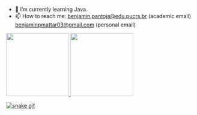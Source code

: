 
- 🌱 I’m currently learning Java.
- 📫 How to reach me: benjamin.pantoja@edu.pucrs.br (academic email)
                       benjaminpmattar03@gmail.com (personal email)

<div>
   <a href="https://github.com/benjaminmattar">
     <img height= "167em" src="https://github-readme-stats.vercel.app/api?username=benjaminmattar&show_icons=true&theme=github_dark"/>
     <img height= "167em" src="https://github-readme-stats.vercel.app/api/top-langs/?username=benjaminmattar&layout=compact&theme=github_dark"/>
     </div>

  
  
  
  
  
  ![snake gif](https://github.com/benjaminmattar/benjaminmattar/blob/output/github-contribution-grid-snake.svg)

